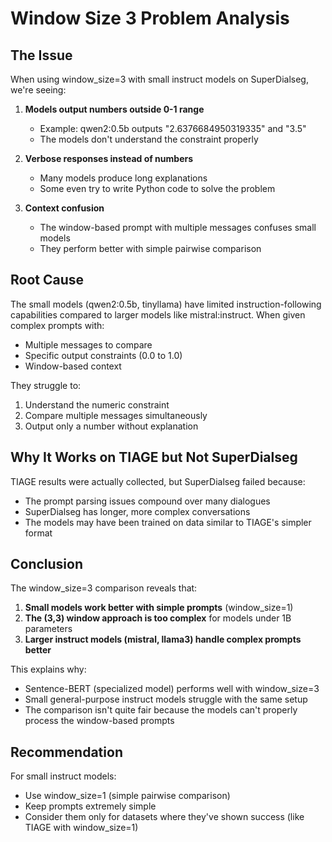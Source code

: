# Window Size 3 Problem Analysis

## The Issue

When using window_size=3 with small instruct models on SuperDialseg, we're seeing:

1. **Models output numbers outside 0-1 range**
   - Example: qwen2:0.5b outputs "2.6376684950319335" and "3.5"
   - The models don't understand the constraint properly

2. **Verbose responses instead of numbers**
   - Many models produce long explanations
   - Some even try to write Python code to solve the problem

3. **Context confusion**
   - The window-based prompt with multiple messages confuses small models
   - They perform better with simple pairwise comparison

## Root Cause

The small models (qwen2:0.5b, tinyllama) have limited instruction-following capabilities compared to larger models like mistral:instruct. When given complex prompts with:
- Multiple messages to compare
- Specific output constraints (0.0 to 1.0)
- Window-based context

They struggle to:
1. Understand the numeric constraint
2. Compare multiple messages simultaneously
3. Output only a number without explanation

## Why It Works on TIAGE but Not SuperDialseg

TIAGE results were actually collected, but SuperDialseg failed because:
- The prompt parsing issues compound over many dialogues
- SuperDialseg has longer, more complex conversations
- The models may have been trained on data similar to TIAGE's simpler format

## Conclusion

The window_size=3 comparison reveals that:

1. **Small models work better with simple prompts** (window_size=1)
2. **The (3,3) window approach is too complex** for models under 1B parameters
3. **Larger instruct models (mistral, llama3) handle complex prompts better**

This explains why:
- Sentence-BERT (specialized model) performs well with window_size=3
- Small general-purpose instruct models struggle with the same setup
- The comparison isn't quite fair because the models can't properly process the window-based prompts

## Recommendation

For small instruct models:
- Use window_size=1 (simple pairwise comparison)
- Keep prompts extremely simple
- Consider them only for datasets where they've shown success (like TIAGE with window_size=1)